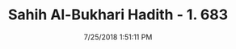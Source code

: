 ---
title        : "Sahih Al-Bukhari Hadith - 1. 683"
date         : 7/25/2018 1:51:11 PM
draft        : false
type         : "hadith"
layout       : "hadith"
BookCode     : "SHB"
VolumeNumber : "1"
HadithNumber : "683"
categories  :  ["Adhan-Imam relying on what people say"]
tags  :  ["Abu Huraira"]
---